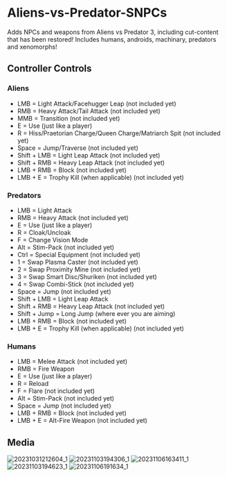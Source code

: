 # Aliens-vs-Predator-SNPCs

Adds NPCs and weapons from Aliens vs Predator 3, including cut-content that has been restored! Includes humans, androids, machinary, predators and xenomorphs!

## Controller Controls
### Aliens
  - LMB = Light Attack/Facehugger Leap (not included yet)
  - RMB = Heavy Attack/Tail Attack (not included yet)
  - MMB = Transition (not included yet)
  - E = Use (just like a player)
  - R = Hiss/Praetorian Charge/Queen Charge/Matriarch Spit (not included yet)
  - Space = Jump/Traverse (not included yet)
  - Shift + LMB = Light Leap Attack (not included yet)
  - Shift + RMB = Heavy Leap Attack (not included yet)
  - LMB + RMB = Block (not included yet)
  - LMB + E = Trophy Kill (when applicable) (not included yet)
### Predators
  - LMB = Light Attack
  - RMB = Heavy Attack (not included yet)
  - E = Use (just like a player)
  - R = Cloak/Uncloak
  - F = Change Vision Mode
  - Alt = Stim-Pack (not included yet)
  - Ctrl = Special Equipment (not included yet)
  - 1 = Swap Plasma Caster (not included yet)
  - 2 = Swap Proximity Mine (not included yet)
  - 3 = Swap Smart Disc/Shuriken (not included yet)
  - 4 = Swap Combi-Stick (not included yet)
  - Space = Jump (not included yet)
  - Shift + LMB = Light Leap Attack
  - Shift + RMB = Heavy Leap Attack (not included yet)
  - Shift + Jump = Long Jump (where ever you are aiming)
  - LMB + RMB = Block (not included yet)
  - LMB + E = Trophy Kill (when applicable) (not included yet)
### Humans
  - LMB = Melee Attack (not included yet)
  - RMB = Fire Weapon
  - E = Use (just like a player)
  - R = Reload
  - F = Flare (not included yet)
  - Alt = Stim-Pack (not included yet)
  - Space = Jump (not included yet)
  - LMB + RMB = Block (not included yet)
  - LMB + E = Alt-Fire Weapon (not included yet)

## Media
![20231031212604_1](https://github.com/Soft-Fire-Studios/Aliens-vs-Predator-SNPCs/assets/7193583/b55fe8a1-bc8c-4d26-9c00-92f1b279dd85)
![20231103194306_1](https://github.com/Soft-Fire-Studios/Aliens-vs-Predator-SNPCs/assets/7193583/ace53867-60b4-42b5-84da-762b75346ab6)
![20231106163411_1](https://github.com/Soft-Fire-Studios/Aliens-vs-Predator-SNPCs/assets/7193583/beb8e305-8901-4979-8648-bb396c973ca5)
![20231103194623_1](https://github.com/Soft-Fire-Studios/Aliens-vs-Predator-SNPCs/assets/7193583/2a207144-55a4-49dc-9a55-98f97eb942a0)
![20231106191634_1](https://github.com/Soft-Fire-Studios/Aliens-vs-Predator-SNPCs/assets/7193583/a8e882f4-95ae-4171-8553-ae8d4890866b)
